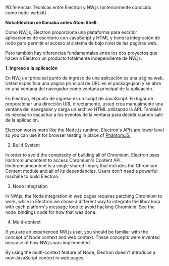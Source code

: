 #Diferencias Técnicas entre Electron y  NW.js (anteriormente conocido como node-webkit)

**Nota:Electron se llamaba antes Atom Shell.**

Como NW.js, Electron proporciona una plataforma para escribir aplicaciones de escritorio con JavaScript y HTML y tiene la integración de nodo para permitir el acceso al sistema de bajo nivel de las páginas web.

Pero también hay diferencias fundamentales entre los dos proyectos que hacen a Electron un producto totalmente independiente de NW.js:

**1. Ingreso a la aplicación**

En NW.js el principal punto de ingreso de una aplicación es una página web. Usted especifica una página principal de URL en el package.json y se abre en una ventana del navegador como ventana principal de la aplicación.

En Electron, el punto de ingreso es un script de JavaScript. En lugar de proporcionar una dirección URL directamente, usted crea manualmente una ventana del navegador y carga un archivo HTML utilizando la API. También es necesario escuchar a los eventos de la ventana para decidir cuándo salir de la aplicación.

Electron works more like the Node.js runtime. Electron's APIs are lower level so you can use it for browser testing in place of [PhantomJS.](http://phantomjs.org/)

2. Build System

In order to avoid the complexity of building all of Chromium, Electron uses libchromiumcontent to access Chromium's Content API. libchromiumcontent is a single shared library that includes the Chromium Content module and all of its dependencies. Users don't need a powerful machine to build Electron.

3. Node Integration

In NW.js, the Node integration in web pages requires patching Chromium to work, while in Electron we chose a different way to integrate the libuv loop with each platform's message loop to avoid hacking Chromium. See the node_bindings code for how that was done.

4. Multi-context

If you are an experienced NW.js user, you should be familiar with the concept of Node context and web context. These concepts were invented because of how NW.js was implemented.

By using the multi-context feature of Node, Electron doesn't introduce a new JavaScript context in web pages.
